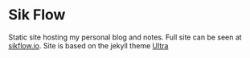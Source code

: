 # Sik Flow

Static site hosting my personal blog and notes.  Full site can be seen at [sikflow.io](https://sikflow.io/).  Site is based on the jekyll theme [Ultra](https://github.com/ronv/ultra)